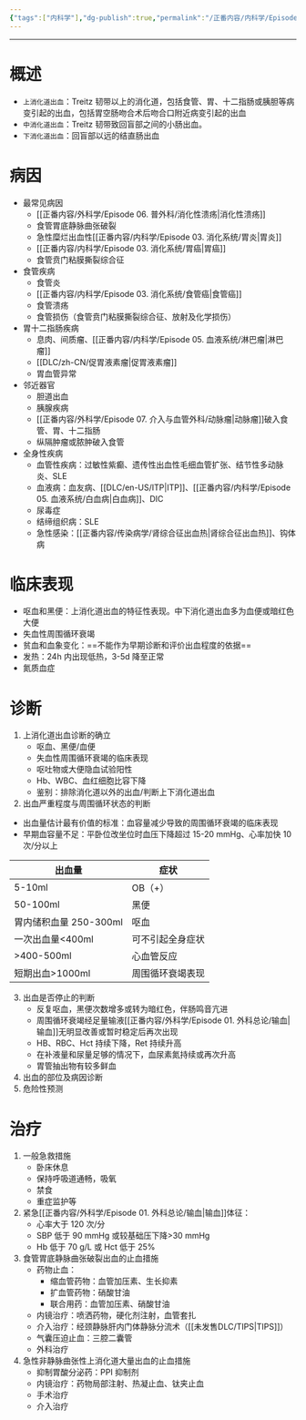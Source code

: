 ```yaml
---
{"tags":["内科学"],"dg-publish":true,"permalink":"/正番内容/内科学/Episode 03. 消化系统/上消化道出血/","dgPassFrontmatter":true}
---
```


---
# 概述
+ `上消化道出血`：Treitz 韧带以上的消化道，包括食管、胃、十二指肠或胰胆等病变引起的出血，包括胃空肠吻合术后吻合口附近病变引起的出血
+ `中消化道出血`：Treitz 韧带致回盲部之间的小肠出血。
+ `下消化道出血`：回盲部以远的结直肠出血
# 病因
+ 最常见病因
	+ [[正番内容/外科学/Episode 06. 普外科/消化性溃疡\|消化性溃疡]]
	+ 食管胃底静脉曲张破裂
	+ 急性糜烂出血性[[正番内容/内科学/Episode 03. 消化系统/胃炎\|胃炎]]
	+ [[正番内容/内科学/Episode 03. 消化系统/胃癌\|胃癌]]
	+ 食管贲门粘膜撕裂综合征
+ 食管疾病
	+ 食管炎
	+ [[正番内容/内科学/Episode 03. 消化系统/食管癌\|食管癌]]
	+ 食管溃疡
	+ 食管损伤（食管贲门粘膜撕裂综合征、放射及化学损伤）
+ 胃十二指肠疾病
	+ 息肉、间质瘤、[[正番内容/内科学/Episode 05. 血液系统/淋巴瘤\|淋巴瘤]]
	+ [[DLC/zh-CN/促胃液素瘤\|促胃液素瘤]]
	+ 胃血管异常
+ 邻近器官
	+ 胆道出血
	+ 胰腺疾病
	+ [[正番内容/外科学/Episode 07. 介入与血管外科/动脉瘤\|动脉瘤]]破入食管、胃、十二指肠
	+ 纵隔肿瘤或脓肿破入食管
+ 全身性疾病
	+ 血管性疾病：过敏性紫癫、遗传性出血性毛细血管扩张、结节性多动脉炎、SLE
	+ 血液病：血友病、[[DLC/en-US/ITP\|ITP]]、[[正番内容/内科学/Episode 05. 血液系统/白血病\|白血病]]、DIC
	+ 尿毒症
	+ 结缔组织病：SLE
	+ 急性感染：[[正番内容/传染病学/肾综合征出血热\|肾综合征出血热]]、钩体病
# 临床表现
+ 呕血和黑便：上消化道出血的特征性表现。中下消化道出血多为血便或暗红色大便
+ 失血性周围循环衰竭
+ 贫血和血象变化：==不能作为早期诊断和评价出血程度的依据==
+ 发热：24h 内出现低热，3-5d 降至正常
+ 氮质血症
# 诊断
1. 上消化道出血诊断的确立
	+ 呕血、黑便/血便
	+ 失血性周围循环衰竭的临床表现
	+ 呕吐物或大便隐血试验阳性
	+ Hb、WBC、血红细胞比容下降
	+ 鉴别：排除消化道以外的出血/判断上下消化道出血
2. 出血严重程度与周围循环状态的判断
+ 出血量估计最有价值的标准：血容量减少导致的周围循环衰竭的临床表现
+ 早期血容量不足：平卧位改坐位时血压下降超过 15-20 mmHg、心率加快 10 次/分以上

| 出血量                 | 症状             |
| ---------------------- | ---------------- |
| 5-10ml                 | OB（+）          |
| 50-100ml               | 黑便             |
| 胃内储积血量 250-300ml | 呕血             |
| 一次出血量<400ml       | 可不引起全身症状 |
| >400-500ml             | 心血管反应       |
| 短期出血>1000ml        | 周围循环衰竭表现 |
3. 出血是否停止的判断
	+ 反复呕血，黑便次数增多或转为暗红色，伴肠鸣音亢进
	+ 周围循环衰竭经足量输液[[正番内容/外科学/Episode 01. 外科总论/输血\|输血]]无明显改善或暂时稳定后再次出现
	+ HB、RBC、Hct 持续下降，Ret 持续升高
	+ 在补液量和尿量足够的情况下，血尿素氮持续或再次升高
	+ 胃管抽出物有较多鲜血
4. 出血的部位及病因诊断
5. 危险性预测
# 治疗
1. 一般急救措施
	+ 卧床休息
	+ 保持呼吸道通畅，吸氧
	+ 禁食
	+ 重症监护等
2. 紧急[[正番内容/外科学/Episode 01. 外科总论/输血\|输血]]体征：
	+ 心率大于 120 次/分
	+ SBP 低于 90 mmHg 或较基础压下降>30 mmHg
	+ Hb 低于 70 g/L 或 Hct 低于 25%
3. 食管胃底静脉曲张破裂出血的止血措施
	+ 药物止血：
		+ 缩血管药物：血管加压素、生长抑素
		+ 扩血管药物：硝酸甘油
		+ 联合用药：血管加压素、硝酸甘油
	+ 内镜治疗：喷洒药物，硬化剂注射，血管套扎
	+ 介入治疗：经颈静脉肝内门体静脉分流术（[[未发售DLC/TIPS\|TIPS]]）
	+ 气囊压迫止血：三腔二囊管
	+ 外科治疗
4. 急性非静脉曲张性上消化道大量出血的止血措施
	+ 抑制胃酸分泌药：PPI 抑制剂
	+ 内镜治疗：药物局部注射、热凝止血、钛夹止血
	+ 手术治疗
	+ 介入治疗
